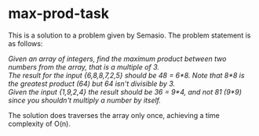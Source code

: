 # max-prod-task

This is a solution to a problem given by Semasio. The problem statement is as follows:

*Given an array of integers, find the maximum product between two numbers from the array, that is a multiple of 3.*  
*The result for the input {6,8,8,7,2,5} should be 48 = 6\*8. Note that 8\*8 is the greatest product (64) but 64 isn't divisible by 3.*  
*Given the input {1,9,2,4} the result should be  36 = 9\*4, and not 81 (9\*9) since you shouldn't multiply a number by itself.*

The solution does traverses the array only once, achieving a time complexity of O(n).
